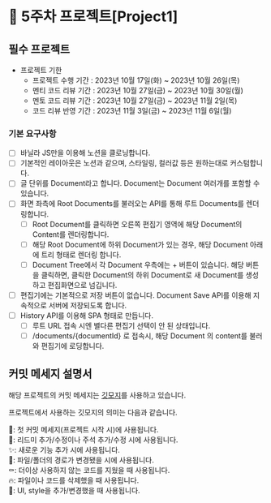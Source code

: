 # 📌 5주차 프로젝트[Project1]

## 필수 프로젝트

- 프로젝트 기한
  - 프로젝트 수행 기간 : 2023년 10월 17일(화) ~ 2023년 10월 26일(목)
  - 멘티 코드 리뷰 기간 : 2023년 10월 27일(금) ~ 2023년 10월 30일(월)
  - 멘토 코드 리뷰 기간 : 2023년 10월 27일(금) ~ 2023년 11월 2일(목)
  - 코드 리뷰 반영 기간 : 2023년 11월 3일(금) ~ 2023년 11월 6일(월)

### 기본 요구사항

- [ ] 바닐라 JS만을 이용해 노션을 클로닝합니다.
- [ ] 기본적인 레이아웃은 노션과 같으며, 스타일링, 컬러값 등은 원하는대로 커스텀합니다.
- [ ] 글 단위를 Document라고 합니다. Document는 Document 여러개를 포함할 수 있습니다.
- [ ] 화면 좌측에 Root Documents를 불러오는 API를 통해 루트 Documents를 렌더링합니다.
  - [ ] Root Document를 클릭하면 오른쪽 편집기 영역에 해당 Document의 Content를 렌더링합니다.
  - [ ] 해당 Root Document에 하위 Document가 있는 경우, 해당 Document 아래에 트리 형태로 렌더링 합니다.
  - [ ] Document Tree에서 각 Document 우측에는 + 버튼이 있습니다. 해당 버튼을 클릭하면, 클릭한 Document의 하위 Document로 새 Document를 생성하고 편집화면으로 넘깁니다.
- [ ] 편집기에는 기본적으로 저장 버튼이 없습니다. Document Save API를 이용해 지속적으로 서버에 저장되도록 합니다.
- [ ] History API를 이용해 SPA 형태로 만듭니다.
  - [ ] 루트 URL 접속 시엔 별다른 편집기 선택이 안 된 상태입니다.
  - [ ] /documents/{documentId} 로 접속시, 해당 Document 의 content를 불러와 편집기에 로딩합니다.

## 커밋 메세지 설명서

해당 프로젝트의 커밋 메세지는 <a href="https://gitmoji.dev/">깃모지</a>를 사용하고 있습니다.

프로젝트에서 사용하는 깃모지의 의미는 다음과 같습니다.

🎉: 첫 커밋 메세지(프로젝트 시작 시)에 사용됩니다. </br>
📝: 리드미 추가/수정이나 주석 추가/수정 시에 사용됩니다. </br>
✨: 새로운 기능 추가 시에 사용됩니다. </br>
🚚: 파일/폴더의 경로가 변경됐을 시에 사용됩니다. </br>
⚰️: 더이상 사용하지 않는 코드를 지웠을 때 사용됩니다. </br>
🔥: 파일이나 코드를 삭제했을 때 사용됩니다. </br>
💄: UI, style을 추가/변경했을 때 사용됩니다. </br>
